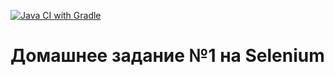 [![Java CI with Gradle](https://github.com/MaxAcrata/Selenide1/actions/workflows/selenium_gradle.yml/badge.svg?branch=Selenium)](https://github.com/MaxAcrata/Selenide1/actions/workflows/selenium_gradle.yml)
# Домашнее задание №1 на Selenium
